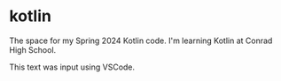 # kotlin
The space for my Spring 2024 Kotlin code. 
I'm learning Kotlin at Conrad High School.

This text was input using VSCode.